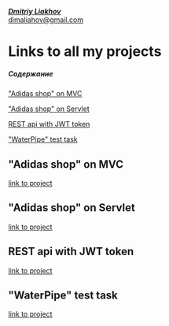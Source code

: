 [_**Dmitriy Liakhov**_](https://www.linkedin.com/in/dmitiy-liakhov-82388a183/)<br>
[dimaliahov@gmail.com](mailto:dimaliahov@gmail.com)

# Links to all my projects

##### Содержание

["Adidas shop" on MVC](#AdidasMVC)

["Adidas shop" on Servlet](#AdidasServlet)

[REST api with JWT token](#jwt)

["WaterPipe" test task](#WaterPipe)


<a name="AdidasMVC"><h2>"Adidas shop" on MVC</h2></a>
<a href="https://github.com/LiakhovDmitriy/Adidas_SpringMVC_release"> link to project </a>


<a name="AdidasServlet"><h2>"Adidas shop" on Servlet</h2></a>
<a href="https://github.com/LiakhovDmitriy/Adidas_Servlet_release"> link to project </a>

<a name="jwt"><h2>REST api with JWT token</h2></a>
<a href="https://github.com/LiakhovDmitriy/REST_JWT_Teacher_Student"> link to project </a>

<a name="jwt"><h2>"WaterPipe" test task</h2></a>
<a href="https://github.com/LiakhovDmitriy/WaterPipe"> link to project </a>

